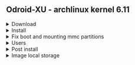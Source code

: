 ## Odroid-XU - archlinux kernel 6.11

<details>
<summary>Download</summary>
<br>
Image: http://os.archlinuxarm.org/os/ArchLinuxARM-odroid-xu-latest.tar.gz
<br>
</details>
<details>
<summary>Install</summary>
<br>
read this https://archlinuxarm.org/platforms/armv7/samsung/odroid-xu
and complete the "installation" section
<br>
</details>

<details>
<summary>Fix boot and mounting mmc partitions</summary>
After installation, the boot hangs during booting from the SD card <br>
This is because there are at least two errors in the /boot/boot.ini <br>
Check this two threads: <br>
https://archlinuxarm.org/forum/viewtopic.php?f=47&t=14401
https://archlinuxarm.org/forum/viewtopic.php?f=47&t=15645
1. Comment this line in /boot/boot.ini
#setenv fdt_high "0xffffffff"
2. Change the root=/dev/mmcblk0p2 to root=/dev/mmcblk1p2


</details>

<details>
<summary>Users</summary>
<br>
users: default and root
<br>
pass: user default and root default
</details>

<details>
<summary>Post install</summary>

</details>

<details>
<summary>Image local storage</summary>
960 GB disk, odroid_images/odroid_xu/ArchLinuxARM-odroid-xu-latest.tar.gz
</details>
